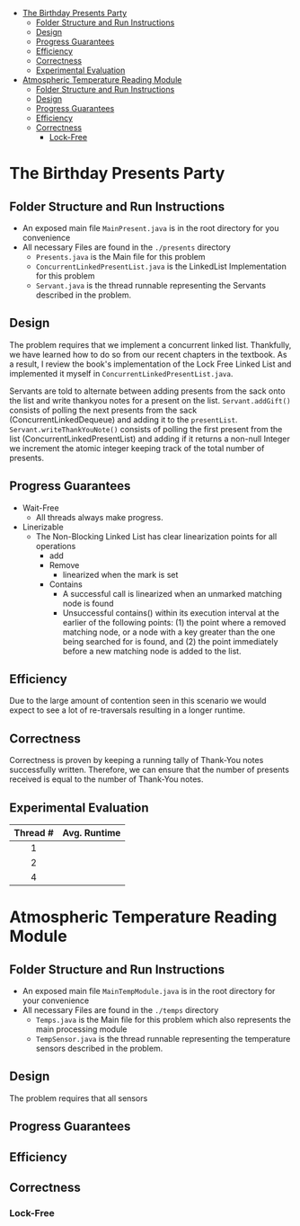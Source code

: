 - [The Birthday Presents Party](#the-birthday-presents-party)
  - [Folder Structure and Run Instructions](#folder-structure-and-run-instructions)
  - [Design](#design)
  - [Progress Guarantees](#progress-guarantees)
  - [Efficiency](#efficiency)
  - [Correctness](#correctness)
  - [Experimental Evaluation](#experimental-evaluation)
- [Atmospheric Temperature Reading Module](#atmospheric-temperature-reading-module)
  - [Folder Structure and Run Instructions](#folder-structure-and-run-instructions-1)
  - [Design](#design-1)
  - [Progress Guarantees](#progress-guarantees-1)
  - [Efficiency](#efficiency-1)
  - [Correctness](#correctness-1)
    - [Lock-Free](#lock-free)

# The Birthday Presents Party

## Folder Structure and Run Instructions

- An exposed main file `MainPresent.java` is in the root directory for you convenience
- All necessary Files are found in the `./presents` directory
  - `Presents.java` is the Main file for this problem
  - `ConcurrentLinkedPresentList.java` is the LinkedList Implementation for this problem
  - `Servant.java` is the thread runnable representing the Servants described in the problem.

## Design

The problem requires that we implement a concurrent linked list.
Thankfully, we have learned how to do so from our recent chapters in the textbook.
As a result, I review the book's implementation of the Lock Free Linked List and implemented it myself in `ConcurrentLinkedPresentList.java`.

Servants are told to alternate between adding presents from the sack onto the list and write thankyou notes for a present on the list.
`Servant.addGift()` consists of polling the next presents from the sack (ConcurrentLinkedDequeue) and adding it to the `presentList`.
`Servant.writeThankYouNote()` consists of polling the first present from the list (ConcurrentLinkedPresentList) and adding if it returns a non-null Integer we increment the atomic integer keeping track of the total number of presents.

## Progress Guarantees

- Wait-Free
  - All threads always make progress.
- Linerizable
  - The Non-Blocking Linked List has clear linearization points for all operations
    - add
    - Remove
      - linearized when the mark is set
    - Contains
      - A successful call is linearized when an unmarked matching node is found
      - Unsuccessful contains() within its execution interval at the earlier of the following points: (1) the point where a removed matching node, or a node with a key greater than the one being searched for is found, and (2) the point immediately before a new matching node is added to the list.

## Efficiency

Due to the large amount of contention seen in this scenario we would expect to see a lot of re-traversals resulting in a longer runtime.

## Correctness

Correctness is proven by keeping a running tally of Thank-You notes successfully written.
Therefore, we can ensure that the number of presents received is equal to the number of Thank-You notes.

## Experimental Evaluation

| Thread # | Avg. Runtime |
| :------: | ------------ |
|    1     |              |
|    2     |              |
|    4     |              |

# Atmospheric Temperature Reading Module

## Folder Structure and Run Instructions

- An exposed main file `MainTempModule.java` is in the root directory for your convenience
- All necessary Files are found in the `./temps` directory
  - `Temps.java` is the Main file for this problem which also represents the main processing module
  - `TempSensor.java` is the thread runnable representing the temperature sensors described in the problem.

## Design

The problem requires that all sensors

## Progress Guarantees

## Efficiency

## Correctness

### Lock-Free
